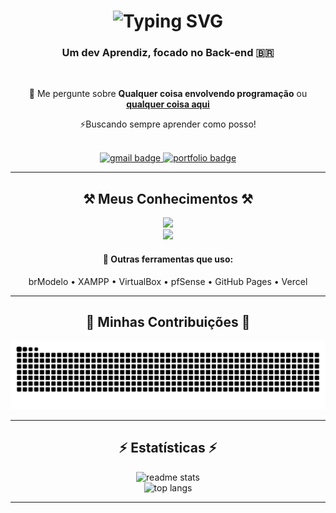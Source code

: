 
<h1 align="center">
  <img src="https://readme-typing-svg.herokuapp.com/?font=Righteous&size=35&center=true&vCenter=true&width=500&height=70&duration=4000&lines=Olá!+👋;+Eu+sou+Thales+Vialta!;Aceita+um+Café?☕;" alt="Typing SVG" /> 
</h1>

<h3 align="center">Um dev Aprendiz, focado no Back-end 🇧🇷</h3>

<br/>

<div align="center">
  
  <p>💬 Me pergunte sobre <b>Qualquer coisa envolvendo programação</b> ou <a href="https://github.com/Thales-Vialta/Thales-Vialta/issues"><b>qualquer coisa aqui</b></a></p> 
  <p>⚡Buscando sempre aprender como posso!</p> 
</div>

<br/>

<div align="center">
<a href="https://mail.google.com/mail/?view=cm&fs=1&to=thalesvialta12@gmail.com" target="_blank">
  <img src="https://img.shields.io/badge/Gmail-333333?style=for-the-badge&logo=gmail&logoColor=red" alt="gmail badge" />
</a>
  <a href="#" target="_blank">
    <img src="https://img.shields.io/badge/Portfolio-FF5722?style=for-the-badge&logo=todoist&logoColor=white" alt="portfolio badge" />
  </a>
</div>

<hr/>

<h2 align="center">⚒️ Meus Conhecimentos ⚒️</h2> 
<p align="center">
  <img src="https://skillicons.dev/icons?i=python,java,cs,cpp,c,git,vscode,github,figma,django" /> 
  <br/>
  <img src="https://skillicons.dev/icons?i=php,powershell,postgres,mysql,sqlite" /> 
</p>

<h4 align="center">🧰 Outras ferramentas que uso:</h4> 
<p align="center">
  brModelo • XAMPP • VirtualBox • pfSense • GitHub Pages • Vercel  
</p>

<hr/>

<h2 align="center">🐍 Minhas Contribuições 🐍</h2>
<div align="center">
  <img src="https://raw.githubusercontent.com/Thales-Vialta/Thales-Vialta/output/github-contribution-grid-snake-dark.svg" alt="snake gif" />
</div>

<hr/>

<h2 align="center">⚡ Estatísticas ⚡</h2>

<div align="center">
  <img width="390" src="https://github-readme-stats.vercel.app/api?username=Thales-Vialta&count_private=true&show_icons=true&theme=react&rank_icon=github&border_radius=10" alt="readme stats" />
  <br/>
  <img width="325" src="https://github-readme-stats.vercel.app/api/top-langs/?username=Thales-Vialta&langs_count=8&layout=compact&theme=react&border_radius=10&size_weight=0.5&count_weight=0.5&exclude_repo=github-readme-stats" alt="top langs" />
</div>
<hr/>
